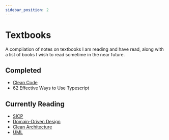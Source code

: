 ```yaml
---
sidebar_position: 2
---
```


# Textbooks

A compilation of notes on textbooks I am reading and have read, along with a list of books I wish to read sometime in the near future.

## Completed

- [Clean Code](./clean-code)
- 62 Effective Ways to Use Typescript

## Currently Reading

- [SICP](./sicp)
- [Domain-Driven Design](./)
- [Clean Architecture](./clean-architecture)
- [UML](./)
